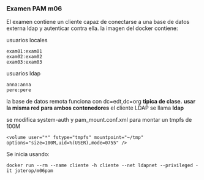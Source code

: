 ### Examen PAM m06

El examen contiene un cliente capaz de conectarse a una base de datos externa ldap y autenticar contra ella.
la imagen del docker contiene:

usuarios locales

```
exam01:exam01
exam02:exam02
exam03:exam03
```
usuarios ldap

```
anna:anna
pere:pere
```
la base de datos remota funciona con  dc=edt,dc=org **tipica de clase.**
**usar la misma red para ambos contenedores** el cliente LDAP se llama **ldap**

se modifica system-auth y pam_mount.conf.xml para montar un tmpfs de 100M

```
<volume user="*" fstype="tmpfs" mountpoint="~/tmp" options="size=100M,uid=%(USER),mode=0755" />
```
Se inicia usando:

```
docker run --rm --name cliente -h cliente --net ldapnet --privileged -it joterop/m06pam
```
